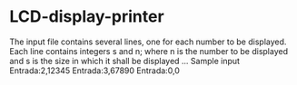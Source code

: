# LCD-display-printer
The input file contains several lines, one for each number to be displayed. 
Each line contains integers s and n; where n is the number to be displayed and s is the size in which it shall be displayed ...
Sample input
Entrada:2,12345
Entrada:3,67890
Entrada:0,0

